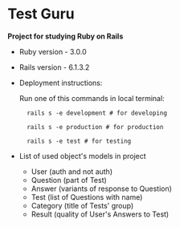 # Test Guru

**Project for studying Ruby on Rails**


* Ruby version - 3.0.0

* Rails version - 6.1.3.2
  
* Deployment instructions:

    Run one of this commands in local terminal:
        
        rails s -e development # for developing

        rails s -e production # for production

        rails s -e test # for testing

* List of used object's models in project
    - User (auth and not auth)
    - Question (part of Test)
    - Answer (variants of response to Question)
    - Test (list of Questions with name)
    - Category (title of Tests' group)
    - Result (quality of User's Answers to Test)
